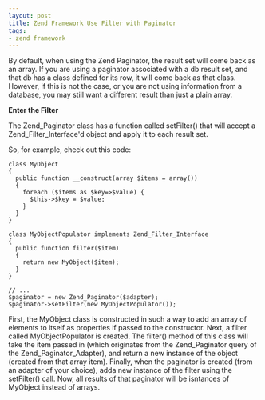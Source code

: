 ```yaml
---
layout: post
title: Zend Framework Use Filter with Paginator
tags:
- zend framework
---
```


By default, when using the Zend Paginator, the result set will come back as an array.  If you are using a paginator associated with a db result set, and that db has a class defined for its row, it will come back as that class.  However, if this is not the case, or you are not using information from a database, you may still want a different result than just a plain array.

**Enter the Filter**

The Zend_Paginator class has a function called setFilter() that will accept a Zend_Filter_Interface'd object and apply it to each result set.

So, for example, check out this code:

```php?start_inline=1
class MyObject
{
  public function __construct(array $items = array())
  {
    foreach ($items as $key=>$value) {
      $this->$key = $value;
    }
  }
}

class MyObjectPopulator implements Zend_Filter_Interface
{
  public function filter($item)
  {
    return new MyObject($item);
  }
}

// ...
$paginator = new Zend_Paginator($adapter);
$paginator->setFilter(new MyObjectPopulator());
``` 

First, the MyObject class is constructed in such a way to add an array of elements to itself as properties if passed to the constructor.  Next, a filter called MyObjectPopulator is created.  The filter() method of this class will take the item passed in (which originates from the Zend_Paginator query of the Zend_Paginator_Adapter), and return a new instance of the object (created from that array item).  Finally, when the paginator is created (from an adapter of your choice), adda  new instance of the filter using the setFilter() call.  Now, all results of that paginator will be isntances of MyObject instead of arrays.
